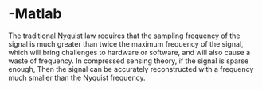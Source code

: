 # -Matlab
The traditional Nyquist law requires that the sampling frequency of the signal is much greater than twice the maximum frequency of the signal, which will bring challenges to hardware or software, and will also cause a waste of frequency. In compressed sensing theory, if the signal is sparse enough,  Then the signal can be accurately reconstructed with a frequency much smaller than the Nyquist frequency.
